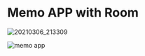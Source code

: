 
# Memo APP with Room


![20210306_213309](https://user-images.githubusercontent.com/32799078/110206879-b6786c80-7ec3-11eb-8ee2-21098f6b9e1a.png)

![memo app](https://user-images.githubusercontent.com/32799078/110207196-30f5bc00-7ec5-11eb-9ca3-ea6c442a4b3c.gif)
